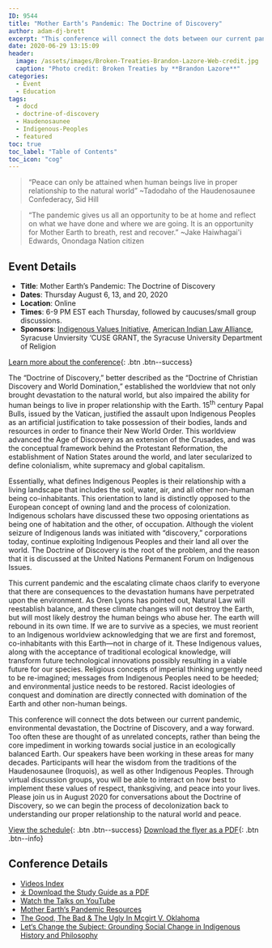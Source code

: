 ```yaml
---
ID: 9544
title: "Mother Earth‘s Pandemic: The Doctrine of Discovery"
author: adam-dj-brett
excerpt: "This conference will connect the dots between our current pandemic, environmental devastation, the Doctrine of Discovery, and a way forward."
date: 2020-06-29 13:15:09
header:
  image: /assets/images/Broken-Treaties-Brandon-Lazore-Web-credit.jpg
  caption: "Photo credit: Broken Treaties by **Brandon Lazore**"
categories:
  - Event
  - Education
tags:
  - docd
  - doctrine-of-discovery
  - Haudenosaunee
  - Indigenous-Peoples
  - featured
toc: true
toc_label: "Table of Contents"
toc_icon: "cog"  
---
```

> “Peace can only be attained when human beings live in proper relationship to the natural world” ~Tadodaho of the Haudenosaunee Confederacy, Sid Hill

> “The pandemic gives us all an opportunity to be at home and reflect on what we have done and where we are going. It is an opportunity for Mother Earth to breath, rest and recover.” ~Jake Haiwhagai'i Edwards, Onondaga Nation citizen

## Event Details

*   **Title**: Mother Earth’s Pandemic: The Doctrine of Discovery
*   **Dates**: Thursday August 6, 13, and 20, 2020
*   **Location**: Online
*   **Times**: 6-9 PM EST each Thursday, followed by caucuses/small group discussions.
*   **Sponsors**: [Indigenous Values Initiative](https://indigenousvalues.org), [American Indian Law Alliance](https://aila.ngo), Syracuse Unviersity ‘CUSE GRANT, the Syracuse University Department of Religion

[Learn more about the conference](https://indigenousvalues.org/mother-earths-pandemic/){: .btn .btn--success}  

The “Doctrine of Discovery,” better described as the “Doctrine of Christian Discovery and World Domination,” established the worldview that not only brought devastation to the natural world, but also impaired the ability for human beings to live in proper relationship with the Earth. 15<sup>th</sup> century Papal Bulls, issued by the Vatican, justified the assault upon Indigenous Peoples as an artificial justification to take possession of their bodies, lands and resources in order to finance their New World Order. This worldview advanced the Age of Discovery as an extension of the Crusades, and was the conceptual framework behind the Protestant Reformation, the establishment of Nation States around the world, and later secularized to define colonialism, white supremacy and global capitalism.

Essentially, what defines Indigenous Peoples is their relationship with a living landscape that includes the soil, water, air, and all other non-human being co-inhabitants. This orientation to land is distinctly opposed to the European concept of owning land and the process of colonization. Indigenous scholars have discussed these two opposing orientations as being one of habitation and the other, of occupation. Although the violent seizure of Indigenous lands was initiated with “discovery,” corporations today, continue exploiting Indigenous Peoples and their land all over the world. The Doctrine of Discovery is the root of the problem, and the reason that it is discussed at the United Nations Permanent Forum on Indigenous Issues.

This current pandemic and the escalating climate chaos clarify to everyone that there are consequences to the devastation humans have perpetrated upon the environment. As Oren Lyons has pointed out, Natural Law will reestablish balance, and these climate changes will not destroy the Earth, but will most likely destroy the human beings who abuse her. The earth will rebound in its own time. If we are to survive as a species, we must reorient to an Indigenous worldview acknowledging that we are first and foremost, co-inhabitants with this Earth—not in charge of it. These Indigenous values, along with the acceptance of traditional ecological knowledge, will transform future technological innovations possibly resulting in a viable future for our species. Religious concepts of imperial thinking urgently need to be re-imagined; messages from Indigenous Peoples need to be heeded; and environmental justice needs to be restored. Racist ideologies of conquest and domination are directly connected with domination of the Earth and other non-human beings.

This conference will connect the dots between our current pandemic, environmental devastation, the Doctrine of Discovery, and a way forward. Too often these are thought of as unrelated concepts, rather than being the core impediment in working towards social justice in an ecologically balanced Earth. Our speakers have been working in these areas for many decades. Participants will hear the wisdom from the traditions of the Haudenosaunee (Iroquois), as well as other Indigenous Peoples. Through virtual discussion groups, you will be able to interact on how best to implement these values of respect, thanksgiving, and peace into your lives. Please join us in August 2020 for conversations about the Doctrine of Discovery, so we can begin the process of decolonization back to understanding our proper relationship to the natural world and peace.

[View the schedule](https://indigenousvalues.org/mother-earths-pandemic/){: .btn .btn--success}
[Download the flyer as a PDF](/assets/pdfs/mother-earth-pandemic-doctrine-discovery-2020.pdf){: .btn .btn--info}

## Conference Details
* [Videos Index](https://doctrineofdiscovery.org/resources/event/mother-earths-pandemic-session-videos/)
* [⤓ Download the Study Guide as a PDF](/assets/pdfs/Study-Guide-Mother-Earths-Pandemic.pdf)
* [Watch the Talks on YouTube](https://youtube.com/c/IndigenousValuesInitiative)
* [Mother Earth‘s Pandemic Resources](/law/resources/event/mother-earths-pandemic-resources/)
* [The Good, The Bad & The Ugly In Mcgirt V. Oklahoma](/law/resources/event/doctrine-discovery-domination-mother-earth-pandemic/)
* [Let‘s Change the Subject: Grounding Social Change in Indigenous History and Philosophy](/resources/social-change-indigenous-history/)
